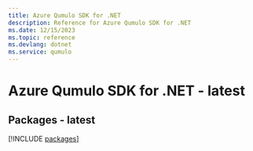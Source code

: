 ```yaml
---
title: Azure Qumulo SDK for .NET
description: Reference for Azure Qumulo SDK for .NET
ms.date: 12/15/2023
ms.topic: reference
ms.devlang: dotnet
ms.service: qumulo
---
```

# Azure Qumulo SDK for .NET - latest
## Packages - latest
[!INCLUDE [packages](qumulo-index.md)]